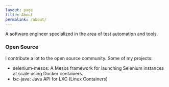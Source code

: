 ```yaml
---
layout: page
title: About
permalink: /about/
---
```


A software engineer specialized in the area of test automation and tools.

### Open Source

I contribute a lot to the open source community. Some of my projects:

 - selenium-mesos: A Mesos framework for launching Selenium instances at scale using Docker containers. 
 - lxc-java: Java API for LXC (Linux Containers)
